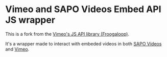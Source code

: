 # Vimeo and SAPO Videos Embed API JS wrapper

This is a fork from the [Vimeo's JS API library (Froogaloop)](https://github.com/vimeo/player-api).

It's a wrapper made to interact with embeded videos in both [SAPO Vídeos](https://videos.sapo.pt/) and [Vimeo](https://vimeo.com).